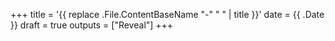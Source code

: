 +++
title = '{{ replace .File.ContentBaseName "-" " " | title }}'
date = {{ .Date }}
draft = true
outputs = ["Reveal"]
+++
